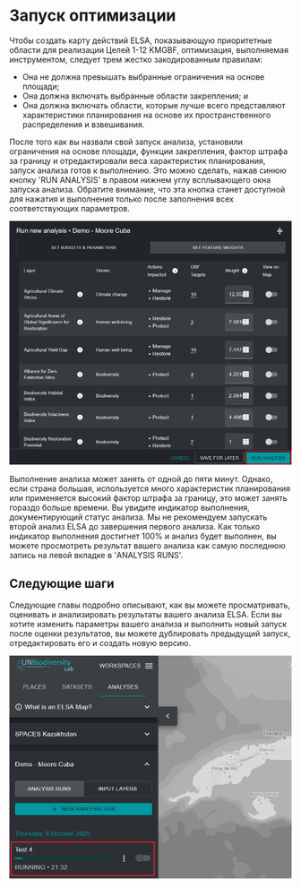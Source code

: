 # Запуск оптимизации

Чтобы создать карту действий ELSA, показывающую приоритетные области для реализации Целей 1-12 KMGBF, оптимизация, выполняемая инструментом, следует трем жестко закодированным правилам:

* Она не должна превышать выбранные ограничения на основе площади;
* Она должна включать выбранные области закрепления; и
* Она должна включать области, которые лучше всего представляют характеристики планирования на основе их пространственного распределения и взвешивания.

После того как вы назвали свой запуск анализа, установили ограничения на основе площади, функции закрепления, фактор штрафа за границу и отредактировали веса характеристик планирования, запуск анализа готов к выполнению. Это можно сделать, нажав синюю кнопку 'RUN ANALYSIS' в правом нижнем углу всплывающего окна запуска анализа. Обратите внимание, что эта кнопка станет доступной для нажатия и выполнения только после заполнения всех соответствующих параметров.

![Запуск анализа](images/image014.png)

Выполнение анализа может занять от одной до пяти минут. Однако, если страна большая, используется много характеристик планирования или применяется высокий фактор штрафа за границу, это может занять гораздо больше времени. Вы увидите индикатор выполнения, документирующий статус анализа. Мы не рекомендуем запускать второй анализ ELSA до завершения первого анализа. Как только индикатор выполнения достигнет 100% и анализ будет выполнен, вы можете просмотреть результат вашего анализа как самую последнюю запись на левой вкладке в 'ANALYSIS RUNS'.

## Следующие шаги

Следующие главы подробно описывают, как вы можете просматривать, оценивать и анализировать результаты вашего анализа ELSA. Если вы хотите изменить параметры вашего анализа и выполнить новый запуск после оценки результатов, вы можете дублировать предыдущий запуск, отредактировать его и создать новую версию.

![Запуск анализа ELSA в реальном времени](images/image015.png)
